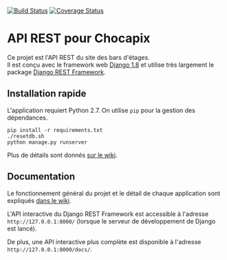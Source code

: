 [![Build Status](https://travis-ci.org/BinetReseau/chocapix-server.svg?branch=develop)](https://travis-ci.org/BinetReseau/chocapix-server)
[![Coverage Status](https://coveralls.io/repos/BinetReseau/chocapix-server/badge.svg?branch=develop&service=github)](https://coveralls.io/github/BinetReseau/chocapix-server?branch=develop)

# API REST pour Chocapix

Ce projet est l'API REST du site des bars d'étages.  
Il est conçu avec le framework web [Django 1.8](https://www.djangoproject.com/) et utilise très largement le package [Django REST Framework](http://http://www.django-rest-framework.org/).

## Installation rapide
L'application requiert Python 2.7. On utilise `pip` pour la gestion des dépendances.
```shell
pip install -r requirements.txt
./resetdb.sh
python manage.py runserver
```
Plus de détails sont donnés [sur le wiki](https://github.com/BinetReseau/chocapix-server/wiki).

## Documentation
Le fonctionnement général du projet et le détail de chaque application sont expliqués [dans le wiki](https://github.com/BinetReseau/chocapix-server/wiki).

L'API interactive du Django REST Framework est accessible à l'adresse `http://127.0.0.1:8000/` (lorsque le serveur de développement de Django est lancé).

De plus, une API interactive plus complète est disponible à l'adresse `http://127.0.0.1:8000/docs/`.
